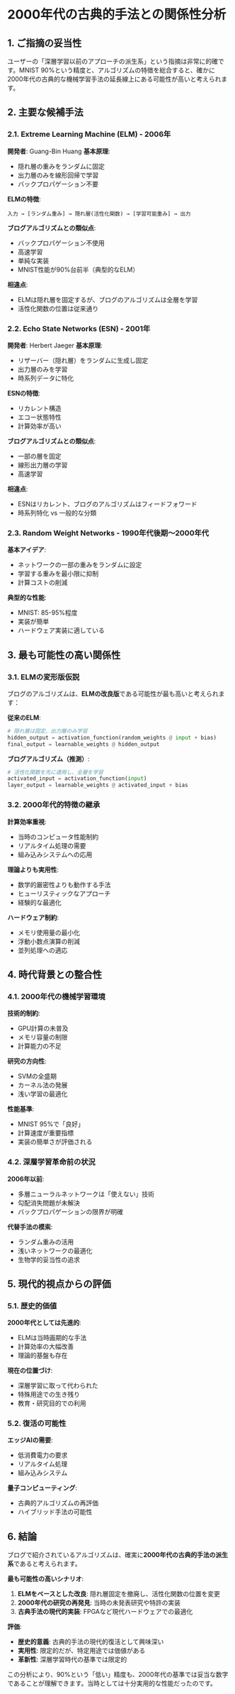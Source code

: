 # 2000年代の古典的手法との関係性分析

## 1. ご指摘の妥当性

ユーザーの「深層学習以前のアプローチの派生系」という指摘は非常に的確です。MNIST 90%という精度と、アルゴリズムの特徴を総合すると、確かに2000年代の古典的な機械学習手法の延長線上にある可能性が高いと考えられます。

## 2. 主要な候補手法

### 2.1. Extreme Learning Machine (ELM) - 2006年

**開発者**: Guang-Bin Huang
**基本原理**:
- 隠れ層の重みをランダムに固定
- 出力層のみを線形回帰で学習
- バックプロパゲーション不要

**ELMの特徴**:
```
入力 → [ランダム重み] → 隠れ層(活性化関数) → [学習可能重み] → 出力
```

**ブログアルゴリズムとの類似点**:
- バックプロパゲーション不使用
- 高速学習
- 単純な実装
- MNIST性能が90%台前半（典型的なELM）

**相違点**:
- ELMは隠れ層を固定するが、ブログのアルゴリズムは全層を学習
- 活性化関数の位置は従来通り

### 2.2. Echo State Networks (ESN) - 2001年

**開発者**: Herbert Jaeger
**基本原理**:
- リザーバー（隠れ層）をランダムに生成し固定
- 出力層のみを学習
- 時系列データに特化

**ESNの特徴**:
- リカレント構造
- エコー状態特性
- 計算効率が高い

**ブログアルゴリズムとの類似点**:
- 一部の層を固定
- 線形出力層の学習
- 高速学習

**相違点**:
- ESNはリカレント、ブログのアルゴリズムはフィードフォワード
- 時系列特化 vs 一般的な分類

### 2.3. Random Weight Networks - 1990年代後期〜2000年代

**基本アイデア**:
- ネットワークの一部の重みをランダムに設定
- 学習する重みを最小限に抑制
- 計算コストの削減

**典型的な性能**:
- MNIST: 85-95%程度
- 実装が簡単
- ハードウェア実装に適している

## 3. 最も可能性の高い関係性

### 3.1. ELMの変形版仮説

ブログのアルゴリズムは、**ELMの改良版**である可能性が最も高いと考えられます：

**従来のELM**:
```python
# 隠れ層は固定、出力層のみ学習
hidden_output = activation_function(random_weights @ input + bias)
final_output = learnable_weights @ hidden_output
```

**ブログアルゴリズム（推測）**:
```python
# 活性化関数を先に適用し、全層を学習
activated_input = activation_function(input)
layer_output = learnable_weights @ activated_input + bias
```

### 3.2. 2000年代的特徴の継承

**計算効率重視**:
- 当時のコンピュータ性能制約
- リアルタイム処理の需要
- 組み込みシステムへの応用

**理論よりも実用性**:
- 数学的厳密性よりも動作する手法
- ヒューリスティックなアプローチ
- 経験的な最適化

**ハードウェア制約**:
- メモリ使用量の最小化
- 浮動小数点演算の削減
- 並列処理への適応

## 4. 時代背景との整合性

### 4.1. 2000年代の機械学習環境

**技術的制約**:
- GPU計算の未普及
- メモリ容量の制限
- 計算能力の不足

**研究の方向性**:
- SVMの全盛期
- カーネル法の発展
- 浅い学習の最適化

**性能基準**:
- MNIST 95%で「良好」
- 計算速度が重要指標
- 実装の簡単さが評価される

### 4.2. 深層学習革命前の状況

**2006年以前**:
- 多層ニューラルネットワークは「使えない」技術
- 勾配消失問題が未解決
- バックプロパゲーションの限界が明確

**代替手法の模索**:
- ランダム重みの活用
- 浅いネットワークの最適化
- 生物学的妥当性の追求

## 5. 現代的視点からの評価

### 5.1. 歴史的価値

**2000年代としては先進的**:
- ELMは当時画期的な手法
- 計算効率の大幅改善
- 理論的基盤も存在

**現在の位置づけ**:
- 深層学習に取って代わられた
- 特殊用途での生き残り
- 教育・研究目的での利用

### 5.2. 復活の可能性

**エッジAIの需要**:
- 低消費電力の要求
- リアルタイム処理
- 組み込みシステム

**量子コンピューティング**:
- 古典的アルゴリズムの再評価
- ハイブリッド手法の可能性

## 6. 結論

ブログで紹介されているアルゴリズムは、確実に**2000年代の古典的手法の派生系**であると考えられます。

**最も可能性の高いシナリオ**:
1. **ELMをベースとした改良**: 隠れ層固定を撤廃し、活性化関数の位置を変更
2. **2000年代の研究の再発見**: 当時の未発表研究や特許の実装
3. **古典手法の現代的実装**: FPGAなど現代ハードウェアでの最適化

**評価**:
- **歴史的意義**: 古典的手法の現代的復活として興味深い
- **実用性**: 限定的だが、特定用途では価値がある
- **革新性**: 深層学習時代の基準では限定的

この分析により、90%という「低い」精度も、2000年代の基準では妥当な数字であることが理解できます。当時としては十分実用的な性能だったのです。
